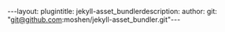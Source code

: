 ---layout: plugintitle: jekyll-asset_bundlerdescription: author: git: "git@github.com:moshen/jekyll-asset_bundler.git"---